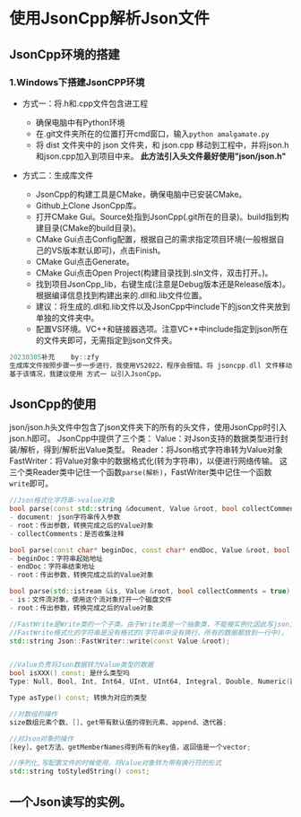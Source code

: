 # 使用JsonCpp解析Json文件
## JsonCpp环境的搭建
### 1.Windows下搭建JsonCPP环境
- 方式一：将.h和.cpp文件包含进工程
    - 确保电脑中有Python环境
    - 在.git文件夹所在的位置打开cmd窗口，输入`python amalgamate.py`
    - 将 dist 文件夹中的 json 文件夹，和 json.cpp 移动到工程中，并将json.h和json.cpp加入到项目中来。
    **此方法引入头文件最好使用"json/json.h"**

- 方式二：生成库文件
    - JsonCpp的构建工具是CMake，确保电脑中已安装CMake。
    - Github上Clone JsonCpp库。
    - 打开CMake Gui。Source处指到JsonCpp(.git所在的目录)。build指到构建目录(CMake的build目录)。
    - CMake Gui点击Config配置，根据自己的需求指定项目环境(一般根据自己的VS版本默认即可)，点击Finish。
    - CMake Gui点击Generate。
    - CMake Gui点击Open Project(构建目录找到.sln文件，双击打开。)。
    - 找到项目JsonCpp_lib，右键生成(注意是Debug版本还是Release版本)。根据编译信息找到构建出来的.dll和.lib文件位置。
    - 建议：将生成的.dll和.lib文件以及JsonCpp中include下的json文件夹放到单独的文件夹中。
    - 配置VS环境。VC++和链接器选项。注意VC++中include指定到json所在的文件夹即可，无需指定到json文件夹。
```c
20230305补充    by::zfy
生成库文件按照步骤一步一步进行，我使用VS2022，程序会报错。将 jsoncpp.dll 文件移动到 .exe 所在目录问题解决。
基于该情况，我建议使用 方式一 以引入JsonCpp。
```

## JsonCpp的使用
json/json.h头文件中包含了json文件夹下的所有的头文件，使用JsonCpp时引入json.h即可。
JsonCpp中提供了三个类：
Value：对Json支持的数据类型进行封装/解析，得到/解析出Value类型。
Reader：将Json格式字符串转为Value对象
FastWriter：将Value对象中的数据格式化(转为字符串)，以便进行网络传输。
这三个类Reader类中记住一个函数`parse(解析)`，FastWriter类中记住一个函数`write`即可。

```c++
//Json格式化字符串->value对象
bool parse(const std::string &document, Value &root, bool collectComments = true);
- document: json字符串传入参数
- root：传出参数，转换完成之后的Value对象
- collectComments：是否收集注释

bool parse(const char* beginDoc, const char* endDoc, Value &root, bool collectComments = true)
- beginDoc：字符串起始地址
- endDoc：字符串结束地址
- root：传出参数，转换完成之后的Value对象

bool parse(std::istream &is, Value &root, bool collectComments = true)
- is：文件流对象，使用这个流对象打开一个磁盘文件
- root：传出参数，转换完成之后的Value对象

//FastWrite是Write类的一个子类。由于Write类是一个抽象类，不能被实例化因此写json文件要使用FastWrite
//FastWrite格式化的字符串是没有格式的(字符串中没有换行，所有的数据都放到一行中)。
std::string Json::FastWriter::write(const Value &root);


//Value负责将Json数据转为Value类型的数据
bool isXXX() const; 是什么类型吗
Type: Null, Bool, Int, Int64, UInt, UInt64, Integral, Double, Numeric(数字), String, Array, Object

Type asType() const; 转换为对应的类型

//对数组的操作
size数组元素个数、[]、get带有默认值的得到元素、append、迭代器;

//对Json对象的操作
[key]、get方法、getMemberNames得到所有的key值，返回值是一个vector;

//序列化,写配置文件的时候使用，将Value对象转为带有换行符的形式
std::string toStyledString() const;
```

## 一个Json读写的实例。
